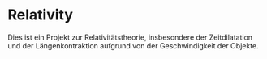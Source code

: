 # Relativity
Dies ist ein Projekt zur Relativitätstheorie, insbesondere der Zeitdilatation und der Längenkontraktion aufgrund von der Geschwindigkeit der Objekte.
